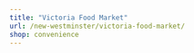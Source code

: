 ```yaml
---
title: "Victoria Food Market"
url: /new-westminster/victoria-food-market/
shop: convenience
---
```

